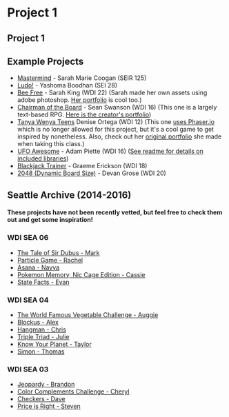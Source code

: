 # Project 1

## Project 1

## Example Projects

* [Mastermind](https://wonkatin.github.io) - Sarah Marie Coogan \(SEIR 125\)
* [Ludo!](https://yboodhan.com/ludo/) - Yashoma Boodhan \(SEI 28\)
* [Bee Free](https://009kings.github.io/beeFree/) - Sarah King \(WDI 22\) (Sarah made her own assets using adobe photoshop. [Her portfolio](https://hirethat.dev/) is cool too.)
* [Chairman of the Board](http://seancswanson.com/chairman-of-the-board/) - Sean Swanson \(WDI 16\) (This one is a largely text-based RPG. [Here is the creator's portfolio](https://seancswanson.com/))
* [Tanya Wenya Teens](https://dddotcom.github.io/twt/) Denise Ortega \(WDI 12\) (This one [uses Phaser.io](https://github.com/dddotcom/twt) which is no longer allowed for this project, but it's a cool game to get inspired by nonetheless. Also, check out her [original portfolio](https://dddotcom.github.io/) she made when taking this class.)
* [UFO Awesome](https://adamredwoods.github.io/wdi-game-project1/) - Adam Piette \(WDI 16\) ([See readme for details on included libraries](https://github.com/adamredwoods/wdi-game-project1))
* [Blackjack Trainer](https://graemeerickson.github.io/blackjack_strategy/) - Graeme Erickson \(WDI 18\)
* [2048 \(Dynamic Board Size\)](https://devangrose.github.io/) - Devan Grose \(WDI 20\)

## Seattle Archive \(2014-2016\)

#### These projects have not been recently vetted, but feel free to check them out and get some inspiration!

### WDI SEA 06

* [The Tale of Sir Dubus - Mark](http://abelmark.github.io/RPGSite/)
* [Particle Game - Rachel](http://nepios.github.io/particle_game/)
* [Asana - Navya](http://navyayvan.github.io/Asana/)
* [Pokemon Memory, Nic Cage Edition - Cassie](http://cassicakes.github.io/project1/)
* [State Facts - Evan](http://evwilkin.github.io/state_facts_game/)

### WDI SEA 04

* [The World Famous Vegetable Challenge - Auggie](http://www.agustinbautista.com/vegetable-quiz/)
* [Blockus - Alex](http://meet-alexmac.com/Blokus/)
* [Hangman - Chris](http://thecodingcarlson.github.io/Hangman/)
* [Triple Triad - Julie](http://jsakalys.github.io/triple-triad/)
* [Know Your Planet - Taylor](http://taylorbolin.github.io/Know-Your-Planet/)
* [Simon - Thomas](http://thomasvaeth.com/ga-simon/)

### WDI SEA 03 

* [Jeopardy - Brandon](http://branweb1.github.io/jepclone/)
* [Color Complements Challenge - Cheryl](http://cherylafitz.github.io/color-complements-game/)
* [Checkers - Dave](http://cjoybluv.github.io/wdi-checkers/)
* [Price is Right - Steven](http://stevenaldous.github.io/price-is-right/)

